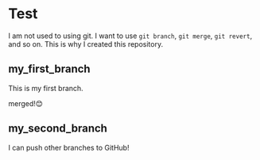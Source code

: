 # Test

I am not used to using git. I want to use ```git branch```, ```git merge```, ```git revert```, and so on. This is why I created this repository.

## my_first_branch

This is my first branch.

merged!:blush:

## my_second_branch

I can push other branches to GitHub!